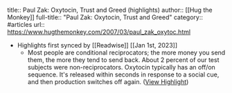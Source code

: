 title:: Paul Zak: Oxytocin, Trust and Greed (highlights)
author:: [[Hug the Monkey]]
full-title:: "Paul Zak: Oxytocin, Trust and Greed"
category:: #articles
url:: https://www.hugthemonkey.com/2007/03/paul_zak_oxytoc.html

- Highlights first synced by [[Readwise]] [[Jan 1st, 2023]]
	- Most people are conditional reciprocators; the more money you send them, the more they tend to send back. About 2 percent of our test subjects were non-reciprocators. Oxytocin typically has an off/on sequence. It's released within seconds in response to a social cue, and then production switches off again. ([View Highlight](https://read.readwise.io/read/01gnnp4zmte6zsptf7p5h65y4w))